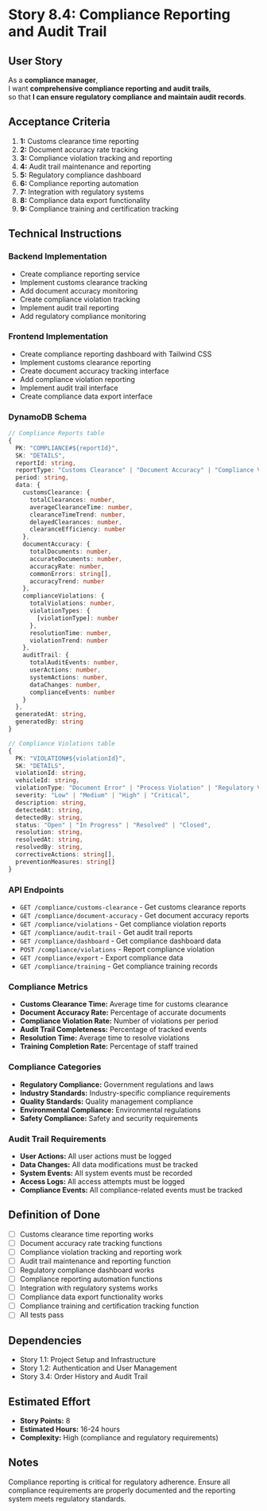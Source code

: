# Story 8.4: Compliance Reporting and Audit Trail

## User Story

As a **compliance manager**,  
I want **comprehensive compliance reporting and audit trails**,  
so that **I can ensure regulatory compliance and maintain audit records**.

## Acceptance Criteria

1. **1:** Customs clearance time reporting
2. **2:** Document accuracy rate tracking
3. **3:** Compliance violation tracking and reporting
4. **4:** Audit trail maintenance and reporting
5. **5:** Regulatory compliance dashboard
6. **6:** Compliance reporting automation
7. **7:** Integration with regulatory systems
8. **8:** Compliance data export functionality
9. **9:** Compliance training and certification tracking

## Technical Instructions

### Backend Implementation

- Create compliance reporting service
- Implement customs clearance tracking
- Add document accuracy monitoring
- Create compliance violation tracking
- Implement audit trail reporting
- Add regulatory compliance monitoring

### Frontend Implementation

- Create compliance reporting dashboard with Tailwind CSS
- Implement customs clearance reporting
- Create document accuracy tracking interface
- Add compliance violation reporting
- Implement audit trail interface
- Create compliance data export interface

### DynamoDB Schema

```typescript
// Compliance Reports table
{
  PK: "COMPLIANCE#${reportId}",
  SK: "DETAILS",
  reportId: string,
  reportType: "Customs Clearance" | "Document Accuracy" | "Compliance Violation" | "Audit Trail",
  period: string,
  data: {
    customsClearance: {
      totalClearances: number,
      averageClearanceTime: number,
      clearanceTimeTrend: number,
      delayedClearances: number,
      clearanceEfficiency: number
    },
    documentAccuracy: {
      totalDocuments: number,
      accurateDocuments: number,
      accuracyRate: number,
      commonErrors: string[],
      accuracyTrend: number
    },
    complianceViolations: {
      totalViolations: number,
      violationTypes: {
        [violationType]: number
      },
      resolutionTime: number,
      violationTrend: number
    },
    auditTrail: {
      totalAuditEvents: number,
      userActions: number,
      systemActions: number,
      dataChanges: number,
      complianceEvents: number
    }
  },
  generatedAt: string,
  generatedBy: string
}

// Compliance Violations table
{
  PK: "VIOLATION#${violationId}",
  SK: "DETAILS",
  violationId: string,
  vehicleId: string,
  violationType: "Document Error" | "Process Violation" | "Regulatory Violation" | "Quality Issue",
  severity: "Low" | "Medium" | "High" | "Critical",
  description: string,
  detectedAt: string,
  detectedBy: string,
  status: "Open" | "In Progress" | "Resolved" | "Closed",
  resolution: string,
  resolvedAt: string,
  resolvedBy: string,
  correctiveActions: string[],
  preventionMeasures: string[]
}
```

### API Endpoints

- `GET /compliance/customs-clearance` - Get customs clearance reports
- `GET /compliance/document-accuracy` - Get document accuracy reports
- `GET /compliance/violations` - Get compliance violation reports
- `GET /compliance/audit-trail` - Get audit trail reports
- `GET /compliance/dashboard` - Get compliance dashboard data
- `POST /compliance/violations` - Report compliance violation
- `GET /compliance/export` - Export compliance data
- `GET /compliance/training` - Get compliance training records

### Compliance Metrics

- **Customs Clearance Time:** Average time for customs clearance
- **Document Accuracy Rate:** Percentage of accurate documents
- **Compliance Violation Rate:** Number of violations per period
- **Audit Trail Completeness:** Percentage of tracked events
- **Resolution Time:** Average time to resolve violations
- **Training Completion Rate:** Percentage of staff trained

### Compliance Categories

- **Regulatory Compliance:** Government regulations and laws
- **Industry Standards:** Industry-specific compliance requirements
- **Quality Standards:** Quality management compliance
- **Environmental Compliance:** Environmental regulations
- **Safety Compliance:** Safety and security requirements

### Audit Trail Requirements

- **User Actions:** All user actions must be logged
- **Data Changes:** All data modifications must be tracked
- **System Events:** All system events must be recorded
- **Access Logs:** All access attempts must be logged
- **Compliance Events:** All compliance-related events must be tracked

## Definition of Done

- [ ] Customs clearance time reporting works
- [ ] Document accuracy rate tracking functions
- [ ] Compliance violation tracking and reporting work
- [ ] Audit trail maintenance and reporting function
- [ ] Regulatory compliance dashboard works
- [ ] Compliance reporting automation functions
- [ ] Integration with regulatory systems works
- [ ] Compliance data export functionality works
- [ ] Compliance training and certification tracking function
- [ ] All tests pass

## Dependencies

- Story 1.1: Project Setup and Infrastructure
- Story 1.2: Authentication and User Management
- Story 3.4: Order History and Audit Trail

## Estimated Effort

- **Story Points:** 8
- **Estimated Hours:** 16-24 hours
- **Complexity:** High (compliance and regulatory requirements)

## Notes

Compliance reporting is critical for regulatory adherence. Ensure all compliance requirements are properly documented and the reporting system meets regulatory standards.
